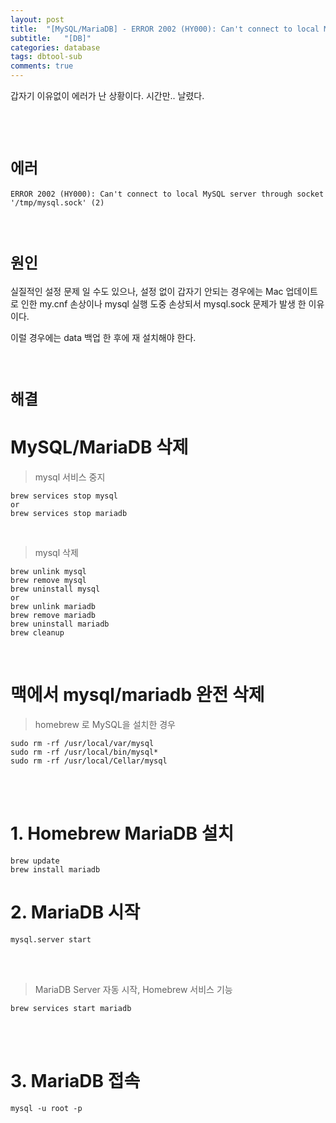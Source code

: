 ```yaml
---
layout: post
title:  "[MySQL/MariaDB] - ERROR 2002 (HY000): Can't connect to local MySQL server through socket '/tmp/mysql.sock' (2)"
subtitle:   "[DB]"
categories: database
tags: dbtool-sub
comments: true
---
```


갑자기 이유없이 에러가 난 상황이다. 시간만.. 날렸다.

<br><br>

# `에러`

```
ERROR 2002 (HY000): Can't connect to local MySQL server through socket '/tmp/mysql.sock' (2)
```

<br>

# `원인`

실질적인 설정 문제 일 수도 있으나, 설정 없이 갑자기 안되는 경우에는 Mac 업데이트로 인한 my.cnf 손상이나 mysql 실행 도중 손상되서 mysql.sock 문제가 발생 한 이유이다.

이럴 경우에는 data 백업 한 후에 재 설치해야 한다.

<br>

# `해결`

# MySQL/MariaDB 삭제

> mysql 서비스 중지

```
brew services stop mysql
or
brew services stop mariadb
```

<br>

> mysql 삭제

```
brew unlink mysql
brew remove mysql
brew uninstall mysql
or
brew unlink mariadb
brew remove mariadb
brew uninstall mariadb
brew cleanup
```

<br>

# 맥에서 mysql/mariadb 완전 삭제

> homebrew 로 MySQL을 설치한 경우

```
sudo rm -rf /usr/local/var/mysql
sudo rm -rf /usr/local/bin/mysql*
sudo rm -rf /usr/local/Cellar/mysql
```

<br><br>

# 1. Homebrew MariaDB 설치

```
brew update
brew install mariadb
```

# 2. MariaDB 시작

```
mysql.server start
```

<br><br>


> MariaDB Server 자동 시작, Homebrew 서비스 기능

```
brew services start mariadb
```

<br><br>


# 3. MariaDB 접속

```
mysql -u root -p
```


<br>

